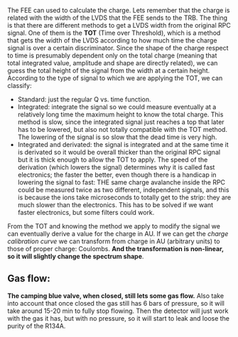 The FEE can used to calculate the charge. Lets remember that the charge is related with the width of the LVDS that the FEE sends to the TRB. The thing is that there are different methods to get a LVDS width from the original RPC signal. One of them is the **TOT** (Time over Threshold), which is a method that gets the width of the LVDS according to how much time the charge signal is over a certain discriminator. Since the shape of the charge respect to time is presumably dependent only on the total charge (meaning that total integrated value, amplitude and shape are directly related), we can guess the total height of the signal from the width at a certain height. According to the type of signal to which we are applying the TOT, we can classify:
- Standard: just the regular Q vs. time function.
- Integrated: integrate the signal so we could measure eventually at a relatively long time the maximum height to know the total charge. This method is slow, since the integrated signal just reaches a top that later has to be lowered, but also not totally compatible with the TOT method. The lowering of the signal is so slow that the dead time is very high.
- Integrated and derivated: the signal is integrated and at the same time it is derivated so it would be overall thicker than the original RPC signal but it is thick enough to allow the TOT to apply. The speed of the derivation (which lowers the signal) determines why it is called fast electronics; the faster the better, even though there is a handicap in lowering the signal to fast: THE same charge avalanche inside the RPC could be measured twice as two different, independent signals, and this is because the ions take microseconds to totally get to the strip: they are much slower than the electronics. This has to be solved if we want faster electronics, but some filters could work.

From the TOT and knowing the method we apply to modify the signal we can eventually derive a value for the charge in AU. If we can get the *charge calibration curve* we can transform from charge in AU (arbitrary units) to those of proper charge: Coulombs. **And the transformation is non-linear, so it will slightly change the spectrum shape**.


## Gas flow:
**The camping blue valve, when closed, still lets some gas flow.** Also take into account that once closed the gas still has 6 bars of pressure, so it will take around 15-20 min to fully stop flowing. Then the detector will just work with the gas it has, but with no pressure, so it will start to leak and loose the purity of the R134A.
